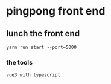 # pingpong front end

## lunch the front end
```
yarn run start --port=5000
```

### the tools
```
vue3 with typescript
```
